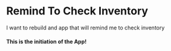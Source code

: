# Remind To Check Inventory
I want to rebuild and app that will remind me to check inventory

#### This is the initiation of the App!
